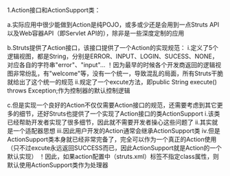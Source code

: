 1.Action接口和ActionSupport类：

  a.实际应用中很少能做到Action是纯POJO，或多或少还是会用到一点Struts API以及Web容器API（即Servlet API的），除非是一些深度定制的应用

  b.Struts提供了Action接口，该接口提供了一个Action的实现规范：
    i.定义了5个逻辑视图，都是String，分别是ERROR、INPUT、LOGIN、SUCESS、NONE，对应各自的字符串"error"、"input"...
！因为最早的时候各个开发商返回的逻辑视图非常纷乱，有"welcome"等，没有一个统一，导致混乱的局面，所有Struts干脆就给出了这个统一的规范
    ii.规定了一个excute方法，即public String execute() throws Exception;作为控制器的默认控制逻辑

  c.但是实现一个良好的Action不仅仅需要Action接口的规范，还需要考虑到其它更多的细节，还好Struts也提供了一个实现了Action接口的类ActionSupport
    i.该类已经帮助开发者实现了很多细节，因此就不需要开发者操心这些问题了
    ii.其实就是一个适配器思想
    iii.因此用户开发的Action通常会继承ActionSupport类
    iv.但是ActionSupport类本身就已经非常完备了，完全可以作为一个真正的Action使用（只不过excute永远返回SUCCESS而已，因此ActionSupport就是Action的一个默认实现）
！因此，如果action配置中（struts.xml）<action>标签不指定class属性，则默认使用ActionSupport类作为处理器
